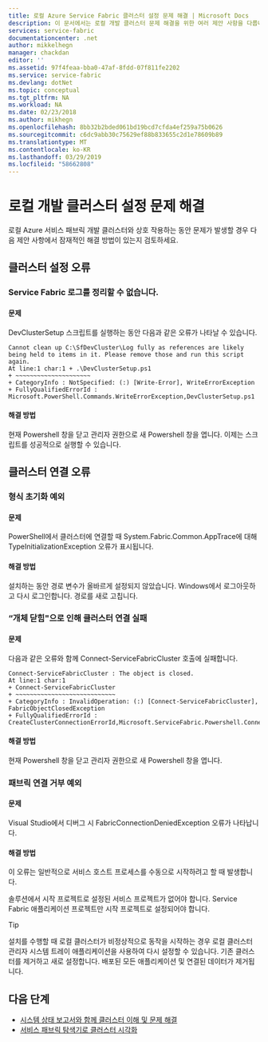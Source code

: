 ```yaml
---
title: 로컬 Azure Service Fabric 클러스터 설정 문제 해결 | Microsoft Docs
description: 이 문서에서는 로컬 개발 클러스터 문제 해결을 위한 여러 제안 사항을 다룹니다.
services: service-fabric
documentationcenter: .net
author: mikkelhegn
manager: chackdan
editor: ''
ms.assetid: 97f4feaa-bba0-47af-8fdd-07f811fe2202
ms.service: service-fabric
ms.devlang: dotNet
ms.topic: conceptual
ms.tgt_pltfrm: NA
ms.workload: NA
ms.date: 02/23/2018
ms.author: mikhegn
ms.openlocfilehash: 8bb32b2bded061bd19bcd7cfda4ef259a75b0626
ms.sourcegitcommit: c6dc9abb30c75629ef88b833655c2d1e78609b89
ms.translationtype: MT
ms.contentlocale: ko-KR
ms.lasthandoff: 03/29/2019
ms.locfileid: "58662808"
---
```

# <a name="troubleshoot-your-local-development-cluster-setup"></a>로컬 개발 클러스터 설정 문제 해결
로컬 Azure 서비스 패브릭 개발 클러스터와 상호 작용하는 동안 문제가 발생할 경우 다음 제안 사항에서 잠재적인 해결 방법이 있는지 검토하세요.

## <a name="cluster-setup-failures"></a>클러스터 설정 오류
### <a name="cannot-clean-up-service-fabric-logs"></a>Service Fabric 로그를 정리할 수 없습니다.
#### <a name="problem"></a>문제
DevClusterSetup 스크립트를 실행하는 동안 다음과 같은 오류가 나타날 수 있습니다.

    Cannot clean up C:\SfDevCluster\Log fully as references are likely being held to items in it. Please remove those and run this script again.
    At line:1 char:1 + .\DevClusterSetup.ps1
    + ~~~~~~~~~~~~~~~~~~~~~
    + CategoryInfo : NotSpecified: (:) [Write-Error], WriteErrorException
    + FullyQualifiedErrorId : Microsoft.PowerShell.Commands.WriteErrorException,DevClusterSetup.ps1


#### <a name="solution"></a>해결 방법
현재 Powershell 창을 닫고 관리자 권한으로 새 Powershell 창을 엽니다. 이제는 스크립트를 성공적으로 실행할 수 있습니다.

## <a name="cluster-connection-failures"></a>클러스터 연결 오류

### <a name="type-initialization-exception"></a>형식 초기화 예외
#### <a name="problem"></a>문제
PowerShell에서 클러스터에 연결할 때 System.Fabric.Common.AppTrace에 대해 TypeInitializationException 오류가 표시됩니다.

#### <a name="solution"></a>해결 방법
설치하는 동안 경로 변수가 올바르게 설정되지 않았습니다. Windows에서 로그아웃하고 다시 로그인합니다. 경로를 새로 고칩니다.

### <a name="cluster-connection-fails-with-object-is-closed"></a>“개체 닫힘"으로 인해 클러스터 연결 실패
#### <a name="problem"></a>문제
다음과 같은 오류와 함께 Connect-ServiceFabricCluster 호출에 실패합니다.

    Connect-ServiceFabricCluster : The object is closed.
    At line:1 char:1
    + Connect-ServiceFabricCluster
    + ~~~~~~~~~~~~~~~~~~~~~~~~~~~~
    + CategoryInfo : InvalidOperation: (:) [Connect-ServiceFabricCluster], FabricObjectClosedException
    + FullyQualifiedErrorId : CreateClusterConnectionErrorId,Microsoft.ServiceFabric.Powershell.ConnectCluster

#### <a name="solution"></a>해결 방법
현재 Powershell 창을 닫고 관리자 권한으로 새 Powershell 창을 엽니다.

### <a name="fabric-connection-denied-exception"></a>패브릭 연결 거부 예외
#### <a name="problem"></a>문제
Visual Studio에서 디버그 시 FabricConnectionDeniedException 오류가 나타납니다.

#### <a name="solution"></a>해결 방법
이 오류는 일반적으로 서비스 호스트 프로세스를 수동으로 시작하려고 할 때 발생합니다.

솔루션에서 시작 프로젝트로 설정된 서비스 프로젝트가 없어야 합니다. Service Fabric 애플리케이션 프로젝트만 시작 프로젝트로 설정되어야 합니다.

> [!TIP]
> 설치를 수행할 때 로컬 클러스터가 비정상적으로 동작을 시작하는 경우 로컬 클러스터 관리자 시스템 트레이 애플리케이션을 사용하여 다시 설정할 수 있습니다. 기존 클러스터를 제거하고 새로 설정합니다. 배포된 모든 애플리케이션 및 연결된 데이터가 제거됩니다.
> 
> 

## <a name="next-steps"></a>다음 단계
* [시스템 상태 보고서와 함께 클러스터 이해 및 문제 해결](service-fabric-understand-and-troubleshoot-with-system-health-reports.md)
* [서비스 패브릭 탐색기로 클러스터 시각화](service-fabric-visualizing-your-cluster.md)

